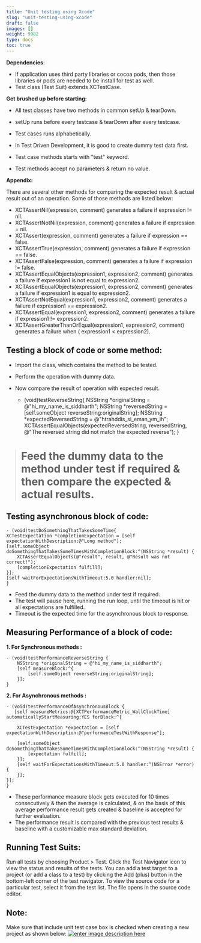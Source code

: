 ```yaml
---
title: "Unit testing using Xcode"
slug: "unit-testing-using-xcode"
draft: false
images: []
weight: 9982
type: docs
toc: true
---
```


**Dependencies**:

 - If application uses third party libraries or cocoa pods, then those libraries or pods are needed to be install for test as well.
 - Test class (Test Suit) extends XCTestCase.

**Get brushed up before starting:**

 - All test classes have two methods in common setUp & tearDown.
 - setUp runs before every testcase & tearDown after every testcase.

 - Test cases runs alphabetically.

 - In Test Driven Development, it is good to create dummy test data first.

 - Test case methods starts with "test" keyword.

 - Test methods accept no parameters & return no value.

**Appendix:**

There are several other methods for comparing the expected result & actual result out of an operation.
Some of those methods are listed below:

 - XCTAssertNil(expression, comment) generates a failure if expression != nil.
 - XCTAssertNotNil(expression, comment) generates a failure if expression = nil.
 - XCTAssert(expression, comment) generates a failure if expression == false.
 - XCTAssertTrue(expression, comment) generates a failure if expression == false.
 - XCTAssertFalse(expression, comment) generates a failure if expression != false.
 - XCTAssertEqualObjects(expression1, expression2, comment) generates a failure if expression1 is not equal to expression2.
 - XCTAssertEqualObjects(expression1, expression2, comment) generates a failure if expression1 is equal to expression2.
 - XCTAssertNotEqual(expression1, expression2, comment) generates a failure if expression1 == expression2.
 - XCTAssertEqual(expression1, expression2, comment) generates a failure if expression1 != expression2.
 - XCTAssertGreaterThanOrEqual(expression1, expression2, comment) generates a failure when ( expression1 < expression2).

## Testing a block of code or some method:

 - Import the class, which contains the method to be tested.
 - Perform the operation with dummy data.
 - Now compare the result of operation with expected result.


    - (void)testReverseString{
    NSString *originalString = @"hi_my_name_is_siddharth";
    NSString *reversedString = [self.someObject reverseString:originalString];
    NSString *expectedReversedString = @"htrahddis_si_eman_ym_ih";
    XCTAssertEqualObjects(expectedReversedString, reversedString, @"The reversed string did not match the expected reverse");
    }

> # Feed the dummy data to the method under test if required & then compare the expected & actual results.

## Testing asynchronous block of code: 
    - (void)testDoSomethingThatTakesSomeTime{
    XCTestExpectation *completionExpectation = [self expectationWithDescription:@"Long method"];
    [self.someObject doSomethingThatTakesSomeTimesWithCompletionBlock:^(NSString *result) {
        XCTAssertEqualObjects(@"result", result, @"Result was not correct!");
        [completionExpectation fulfill];
    }];
    [self waitForExpectationsWithTimeout:5.0 handler:nil];
    }

 - Feed the dummy data to the method under test if required.
 - The test will pause here, running the run loop, until the timeout is hit or all expectations are fulfilled.
 - Timeout is the expected time for the asynchronous block to response. 


## Measuring Performance of a block of code:
 **1. For Synchronous methods :**

    - (void)testPerformanceReverseString {
        NSString *originalString = @"hi_my_name_is_siddharth";
        [self measureBlock:^{
            [self.someObject reverseString:originalString];
        }];
    }

 **2. For Asynchronous methods :**

    - (void)testPerformanceOfAsynchronousBlock {
       [self measureMetrics:@[XCTPerformanceMetric_WallClockTime] automaticallyStartMeasuring:YES forBlock:^{
        
        XCTestExpectation *expectation = [self expectationWithDescription:@"performanceTestWithResponse"];
        
        [self.someObject doSomethingThatTakesSomeTimesWithCompletionBlock:^(NSString *result) {
            [expectation fulfill];
        }];
        [self waitForExpectationsWithTimeout:5.0 handler:^(NSError *error) {
        }];
    }];
    }

 - These performance measure block gets executed for 10 times consecutively & then the average is calculated, & on the basis of this average performance result gets created & baseline is accepted for further evaluation.
 - The performance result is compared with the previous test results & baseline with a customizable max standard deviation.


## Running Test Suits:

Run all tests by choosing Product > Test. Click the Test Navigator icon to view the status and results of the tests. You can add a test target to a project (or add a class to a test) by clicking the Add  (plus) button in the bottom-left corner of the test navigator. To view the source code for a particular test, select it from the test list. The file opens in the source code editor.

## Note:
Make sure that include unit test case box is checked when creating a new project as shown below:
[![enter image description here][1]][1]


  [1]: http://i.stack.imgur.com/uIjto.png


